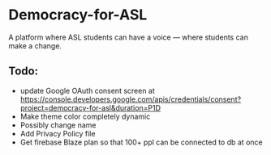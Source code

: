 # Democracy-for-ASL
A platform where ASL students can have a voice — where students can make a change. 

## Todo:

 - update Google OAuth consent screen at https://console.developers.google.com/apis/credentials/consent?project=democracy-for-asl&duration=P1D
 - Make theme color completely dynamic
 - Possibly change name
 - Add Privacy Policy file
 - Get firebase Blaze plan so that 100+ ppl can be connected to db at once
